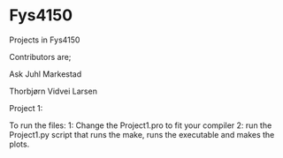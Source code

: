 # Fys4150
Projects in Fys4150

Contributors are;

Ask Juhl Markestad

Thorbjørn Vidvei Larsen


Project 1:

To run the files:
1: Change the Project1.pro to fit your compiler
2: run the Project1.py script that runs the make, runs the executable and makes the plots. 